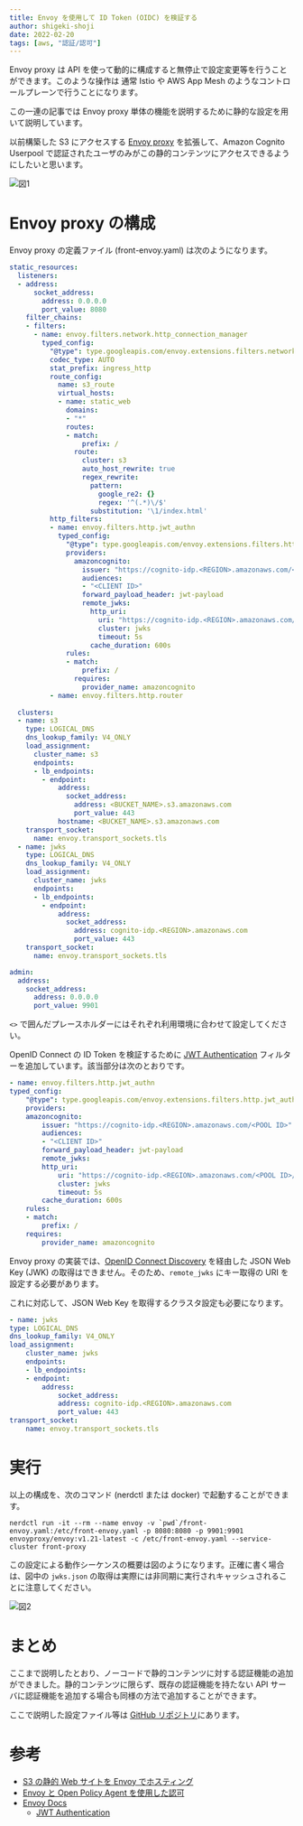 ```yaml
---
title: Envoy を使用して ID Token (OIDC) を検証する 
author: shigeki-shoji
date: 2022-02-20
tags: [aws, "認証/認可"]
---
```


Envoy proxy は API を使って動的に構成すると無停止で設定変更等を行うことができます。このような操作は 通常 Istio や AWS App Mesh のようなコントロールプレーンで行うことになります。

この一連の記事では Envoy proxy 単体の機能を説明するために静的な設定を用いて説明しています。

以前構築した S3 にアクセスする [Envoy proxy](https://developer.mamezou-tech.com/blogs/2022/02/16/hosting-a-static-website-using-s3-with-envoy/) を拡張して、Amazon Cognito Userpool で認証されたユーザのみがこの静的コンテンツにアクセスできるようにしたいと思います。

![図1](https://github.com/takesection-sandbox/envoyproxy-examples/raw/main/image/jwt-authn.png)

# Envoy proxy の構成

Envoy proxy の定義ファイル (front-envoy.yaml) は次のようになります。

```yaml
static_resources:
  listeners:
  - address:
      socket_address:
        address: 0.0.0.0
        port_value: 8080
    filter_chains:
    - filters:
      - name: envoy.filters.network.http_connection_manager
        typed_config:
          "@type": type.googleapis.com/envoy.extensions.filters.network.http_connection_manager.v3.HttpConnectionManager
          codec_type: AUTO 
          stat_prefix: ingress_http
          route_config:
            name: s3_route
            virtual_hosts:
            - name: static_web
              domains:
              - "*"
              routes:
              - match:
                  prefix: /
                route:
                  cluster: s3
                  auto_host_rewrite: true
                  regex_rewrite:
                    pattern:
                      google_re2: {}
                      regex: '^(.*)\/$'
                    substitution: '\1/index.html'
          http_filters:
          - name: envoy.filters.http.jwt_authn
            typed_config:
              "@type": type.googleapis.com/envoy.extensions.filters.http.jwt_authn.v3.JwtAuthentication
              providers:
                amazoncognito:
                  issuer: "https://cognito-idp.<REGION>.amazonaws.com/<POOL ID>"
                  audiences:
                  - "<CLIENT ID>"
                  forward_payload_header: jwt-payload
                  remote_jwks:
                    http_uri:
                      uri: "https://cognito-idp.<REGION>.amazonaws.com/<POOL ID>/.well-known/jwks.json"
                      cluster: jwks
                      timeout: 5s
                    cache_duration: 600s
              rules:
              - match:
                  prefix: /
                requires:
                  provider_name: amazoncognito
          - name: envoy.filters.http.router
  
  clusters:
  - name: s3
    type: LOGICAL_DNS
    dns_lookup_family: V4_ONLY
    load_assignment:
      cluster_name: s3
      endpoints:
      - lb_endpoints:
        - endpoint:
            address:
              socket_address:
                address: <BUCKET_NAME>.s3.amazonaws.com
                port_value: 443
            hostname: <BUCKET_NAME>.s3.amazonaws.com
    transport_socket:
      name: envoy.transport_sockets.tls
  - name: jwks
    type: LOGICAL_DNS
    dns_lookup_family: V4_ONLY
    load_assignment:
      cluster_name: jwks 
      endpoints:
      - lb_endpoints:
        - endpoint:
            address:
              socket_address:
                address: cognito-idp.<REGION>.amazonaws.com 
                port_value: 443
    transport_socket:
      name: envoy.transport_sockets.tls

admin:
  address:
    socket_address:
      address: 0.0.0.0
      port_value: 9901
```

`<>` で囲んだプレースホルダーにはそれぞれ利用環境に合わせて設定してください。

OpenID Connect の ID Token を検証するために [JWT Authentication](https://www.envoyproxy.io/docs/envoy/latest/configuration/http/http_filters/jwt_authn_filter) フィルターを追加しています。該当部分は次のとおりです。

```yaml
- name: envoy.filters.http.jwt_authn
typed_config:
    "@type": type.googleapis.com/envoy.extensions.filters.http.jwt_authn.v3.JwtAuthentication
    providers:
    amazoncognito:
        issuer: "https://cognito-idp.<REGION>.amazonaws.com/<POOL ID>"
        audiences:
        - "<CLIENT ID>"
        forward_payload_header: jwt-payload
        remote_jwks:
        http_uri:
            uri: "https://cognito-idp.<REGION>.amazonaws.com/<POOL ID>/.well-known/jwks.json"
            cluster: jwks
            timeout: 5s
        cache_duration: 600s
    rules:
    - match:
        prefix: /
    requires:
        provider_name: amazoncognito
```

Envoy proxy の実装では、[OpenID Connect Discovery](https://openid.net/specs/openid-connect-discovery-1_0.html#toc) を経由した JSON Web Key (JWK) の取得はできません。そのため、`remote_jwks` にキー取得の URI を設定する必要があります。

これに対応して、JSON Web Key を取得するクラスタ設定も必要になります。

```yaml
- name: jwks
type: LOGICAL_DNS
dns_lookup_family: V4_ONLY
load_assignment:
    cluster_name: jwks 
    endpoints:
    - lb_endpoints:
    - endpoint:
        address:
            socket_address:
            address: cognito-idp.<REGION>.amazonaws.com 
            port_value: 443
transport_socket:
    name: envoy.transport_sockets.tls
```

# 実行

以上の構成を、次のコマンド (nerdctl または docker) で起動することができます。

```shell
nerdctl run -it --rm --name envoy -v `pwd`/front-envoy.yaml:/etc/front-envoy.yaml -p 8080:8080 -p 9901:9901 envoyproxy/envoy:v1.21-latest -c /etc/front-envoy.yaml --service-cluster front-proxy
```

この設定による動作シーケンスの概要は図のようになります。正確に書く場合は、図中の `jwks.json` の取得は実際には非同期に実行されキャッシュされることに注意してください。

![図2](https://github.com/takesection-sandbox/envoyproxy-examples/raw/main/image/jwt.png)

# まとめ

ここまで説明したとおり、ノーコードで静的コンテンツに対する認証機能の追加ができました。静的コンテンツに限らず、既存の認証機能を持たない API サーバに認証機能を追加する場合も同様の方法で追加することができます。

ここで説明した設定ファイル等は [GitHub リポジトリ](https://github.com/takesection-sandbox/envoyproxy-examples/tree/main/front-proxy-jwt)にあります。

# 参考

* [S3 の静的 Web サイトを Envoy でホスティング](https://developer.mamezou-tech.com/blogs/2022/02/16/hosting-a-static-website-using-s3-with-envoy/)
* [Envoy と Open Policy Agent を使用した認可](https://developer.mamezou-tech.com/blogs/2022/02/20/envoy-authz/)
* [Envoy Docs](https://www.envoyproxy.io/docs.html)
    * [JWT Authentication](https://www.envoyproxy.io/docs/envoy/latest/configuration/http/http_filters/jwt_authn_filter)
